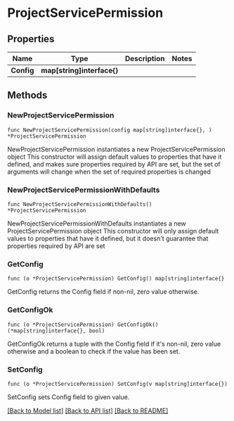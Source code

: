 # ProjectServicePermission

## Properties

Name | Type | Description | Notes
------------ | ------------- | ------------- | -------------
**Config** | **map[string]interface{}** |  | 

## Methods

### NewProjectServicePermission

`func NewProjectServicePermission(config map[string]interface{}, ) *ProjectServicePermission`

NewProjectServicePermission instantiates a new ProjectServicePermission object
This constructor will assign default values to properties that have it defined,
and makes sure properties required by API are set, but the set of arguments
will change when the set of required properties is changed

### NewProjectServicePermissionWithDefaults

`func NewProjectServicePermissionWithDefaults() *ProjectServicePermission`

NewProjectServicePermissionWithDefaults instantiates a new ProjectServicePermission object
This constructor will only assign default values to properties that have it defined,
but it doesn't guarantee that properties required by API are set

### GetConfig

`func (o *ProjectServicePermission) GetConfig() map[string]interface{}`

GetConfig returns the Config field if non-nil, zero value otherwise.

### GetConfigOk

`func (o *ProjectServicePermission) GetConfigOk() (*map[string]interface{}, bool)`

GetConfigOk returns a tuple with the Config field if it's non-nil, zero value otherwise
and a boolean to check if the value has been set.

### SetConfig

`func (o *ProjectServicePermission) SetConfig(v map[string]interface{})`

SetConfig sets Config field to given value.



[[Back to Model list]](../README.md#documentation-for-models) [[Back to API list]](../README.md#documentation-for-api-endpoints) [[Back to README]](../README.md)


